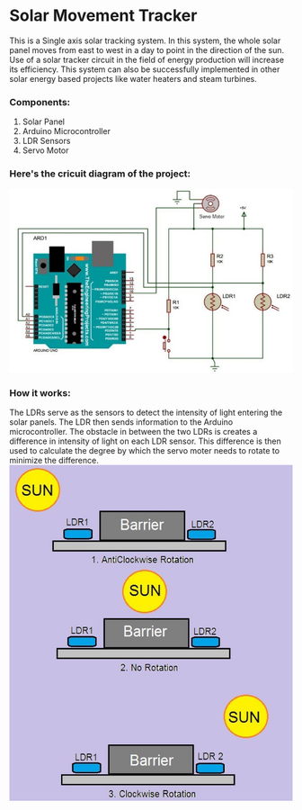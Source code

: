 # Solar Movement Tracker

This is a Single axis solar tracking system. In this system, the whole solar panel moves from east to west in a day to point in the direction of the sun. Use of a solar tracker circuit in the field of energy production will increase its efficiency. This system can also be successfully implemented in other solar energy based projects like water heaters and steam turbines.
### Components:
1. Solar Panel
2. Arduino Microcontroller
3. LDR Sensors
4. Servo Motor
### Here's the cricuit diagram of the project:
![](images/Circuit_Diagram.jpg)
### How it works:
The LDRs serve as the sensors to detect the intensity of light entering the solar panels. The LDR then sends information to the Arduino microcontroller. The obstacle in between the two LDRs is creates a difference in intensity of light on each LDR sensor. This difference is then used to calculate the degree by which the servo moter needs to rotate to minimize the difference. 
![](images/LDR-Sensor-Movement.jpg)

